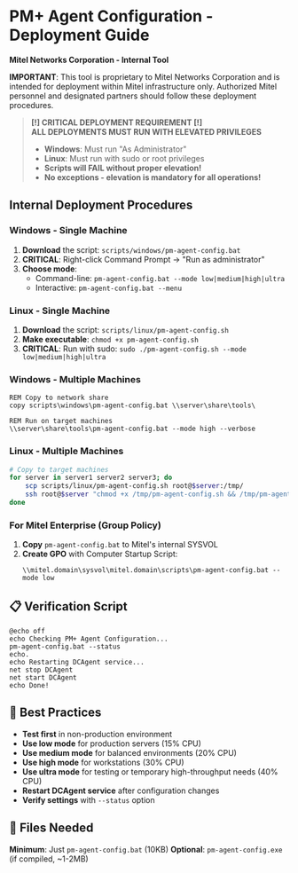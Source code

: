# PM+ Agent Configuration - Deployment Guide

**Mitel Networks Corporation - Internal Tool**

**IMPORTANT**: This tool is proprietary to Mitel Networks Corporation and is intended for deployment within Mitel infrastructure only. Authorized Mitel personnel and designated partners should follow these deployment procedures.

> **[!] CRITICAL DEPLOYMENT REQUIREMENT [!]**  
> **ALL DEPLOYMENTS MUST RUN WITH ELEVATED PRIVILEGES**
> - **Windows**: Must run "As Administrator" 
> - **Linux**: Must run with sudo or root privileges
> - **Scripts will FAIL without proper elevation!**
> - **No exceptions - elevation is mandatory for all operations!**

## **Internal Deployment Procedures**

### Windows - Single Machine
1. **Download** the script: `scripts/windows/pm-agent-config.bat`
2. **CRITICAL**: Right-click Command Prompt → "Run as administrator"
3. **Choose mode**:
   - Command-line: `pm-agent-config.bat --mode low|medium|high|ultra`
   - Interactive: `pm-agent-config.bat --menu`

### Linux - Single Machine
1. **Download** the script: `scripts/linux/pm-agent-config.sh`
2. **Make executable**: `chmod +x pm-agent-config.sh`
3. **CRITICAL**: Run with sudo: `sudo ./pm-agent-config.sh --mode low|medium|high|ultra`

### Windows - Multiple Machines
```batch
REM Copy to network share
copy scripts\windows\pm-agent-config.bat \\server\share\tools\

REM Run on target machines
\\server\share\tools\pm-agent-config.bat --mode high --verbose
```

### Linux - Multiple Machines
```bash
# Copy to target machines
for server in server1 server2 server3; do
    scp scripts/linux/pm-agent-config.sh root@$server:/tmp/
    ssh root@$server "chmod +x /tmp/pm-agent-config.sh && /tmp/pm-agent-config.sh --mode high"
done
```

### For Mitel Enterprise (Group Policy)
1. **Copy** `pm-agent-config.bat` to Mitel's internal SYSVOL
2. **Create GPO** with Computer Startup Script:
   ```batch
   \\mitel.domain\sysvol\mitel.domain\scripts\pm-agent-config.bat --mode low
   ```

## 📋 **Verification Script**

```batch
@echo off
echo Checking PM+ Agent Configuration...
pm-agent-config.bat --status
echo.
echo Restarting DCAgent service...
net stop DCAgent
net start DCAgent
echo Done!
```

## 🎯 **Best Practices**

- **Test first** in non-production environment
- **Use low mode** for production servers (15% CPU)
- **Use medium mode** for balanced environments (20% CPU)
- **Use high mode** for workstations (30% CPU)
- **Use ultra mode** for testing or temporary high-throughput needs (40% CPU)
- **Restart DCAgent service** after configuration changes
- **Verify settings** with `--status` option

## 📁 **Files Needed**

**Minimum**: Just `pm-agent-config.bat` (10KB)
**Optional**: `pm-agent-config.exe` (if compiled, ~1-2MB)
